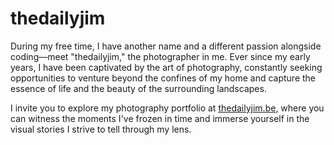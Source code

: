 # thedailyjim

During my free time, I have another name and a different passion alongside coding—meet "thedailyjim," the photographer in me. Ever since my early years, I have been captivated by the art of photography, constantly seeking opportunities to venture beyond the confines of my home and capture the essence of life and the beauty of the surrounding landscapes.

I invite you to explore my photography portfolio at <a href="https://thedailyjim.be" target="_blank">thedailyjim.be</a>, where you can witness the moments I've frozen in time and immerse yourself in the visual stories I strive to tell through my lens.
